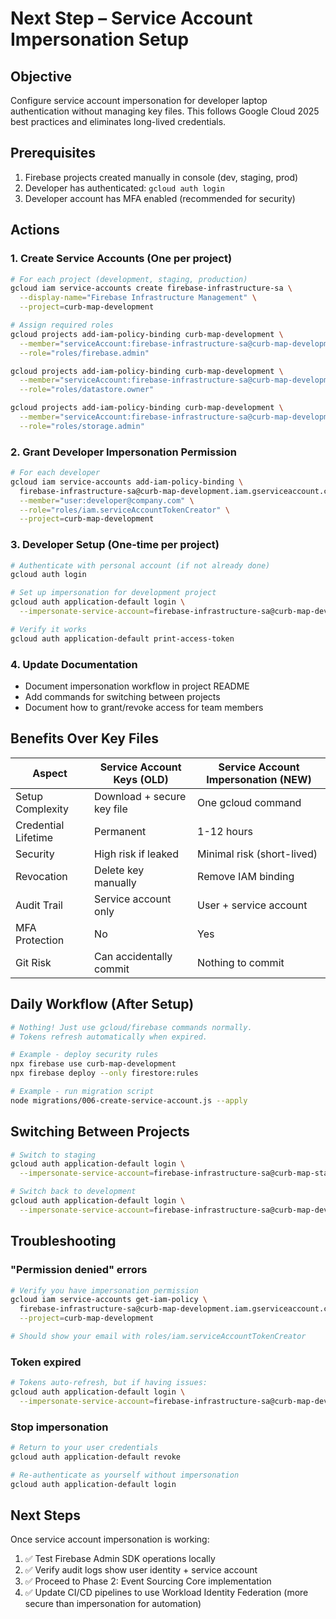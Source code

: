 # Next Step – Service Account Impersonation Setup

## Objective
Configure service account impersonation for developer laptop authentication without managing key files. This follows Google Cloud 2025 best practices and eliminates long-lived credentials.

## Prerequisites
1. Firebase projects created manually in console (dev, staging, prod)
2. Developer has authenticated: `gcloud auth login`
3. Developer account has MFA enabled (recommended for security)

## Actions

### 1. Create Service Accounts (One per project)
```bash
# For each project (development, staging, production)
gcloud iam service-accounts create firebase-infrastructure-sa \
  --display-name="Firebase Infrastructure Management" \
  --project=curb-map-development

# Assign required roles
gcloud projects add-iam-policy-binding curb-map-development \
  --member="serviceAccount:firebase-infrastructure-sa@curb-map-development.iam.gserviceaccount.com" \
  --role="roles/firebase.admin"

gcloud projects add-iam-policy-binding curb-map-development \
  --member="serviceAccount:firebase-infrastructure-sa@curb-map-development.iam.gserviceaccount.com" \
  --role="roles/datastore.owner"

gcloud projects add-iam-policy-binding curb-map-development \
  --member="serviceAccount:firebase-infrastructure-sa@curb-map-development.iam.gserviceaccount.com" \
  --role="roles/storage.admin"
```

### 2. Grant Developer Impersonation Permission
```bash
# For each developer
gcloud iam service-accounts add-iam-policy-binding \
  firebase-infrastructure-sa@curb-map-development.iam.gserviceaccount.com \
  --member="user:developer@company.com" \
  --role="roles/iam.serviceAccountTokenCreator" \
  --project=curb-map-development
```

### 3. Developer Setup (One-time per project)
```bash
# Authenticate with personal account (if not already done)
gcloud auth login

# Set up impersonation for development project
gcloud auth application-default login \
  --impersonate-service-account=firebase-infrastructure-sa@curb-map-development.iam.gserviceaccount.com

# Verify it works
gcloud auth application-default print-access-token
```

### 4. Update Documentation
- Document impersonation workflow in project README
- Add commands for switching between projects
- Document how to grant/revoke access for team members

## Benefits Over Key Files

| Aspect | Service Account Keys (OLD) | Service Account Impersonation (NEW) |
|--------|---------------------------|-------------------------------------|
| Setup Complexity | Download + secure key file | One gcloud command |
| Credential Lifetime | Permanent | 1-12 hours |
| Security | High risk if leaked | Minimal risk (short-lived) |
| Revocation | Delete key manually | Remove IAM binding |
| Audit Trail | Service account only | User + service account |
| MFA Protection | No | Yes |
| Git Risk | Can accidentally commit | Nothing to commit |

## Daily Workflow (After Setup)

```bash
# Nothing! Just use gcloud/firebase commands normally.
# Tokens refresh automatically when expired.

# Example - deploy security rules
npx firebase use curb-map-development
npx firebase deploy --only firestore:rules

# Example - run migration script
node migrations/006-create-service-account.js --apply
```

## Switching Between Projects

```bash
# Switch to staging
gcloud auth application-default login \
  --impersonate-service-account=firebase-infrastructure-sa@curb-map-staging.iam.gserviceaccount.com

# Switch back to development
gcloud auth application-default login \
  --impersonate-service-account=firebase-infrastructure-sa@curb-map-development.iam.gserviceaccount.com
```

## Troubleshooting

### "Permission denied" errors
```bash
# Verify you have impersonation permission
gcloud iam service-accounts get-iam-policy \
  firebase-infrastructure-sa@curb-map-development.iam.gserviceaccount.com \
  --project=curb-map-development

# Should show your email with roles/iam.serviceAccountTokenCreator
```

### Token expired
```bash
# Tokens auto-refresh, but if having issues:
gcloud auth application-default login \
  --impersonate-service-account=firebase-infrastructure-sa@curb-map-development.iam.gserviceaccount.com
```

### Stop impersonation
```bash
# Return to your user credentials
gcloud auth application-default revoke

# Re-authenticate as yourself without impersonation
gcloud auth application-default login
```

## Next Steps

Once service account impersonation is working:
1. ✅ Test Firebase Admin SDK operations locally
2. ✅ Verify audit logs show user identity + service account
3. ✅ Proceed to Phase 2: Event Sourcing Core implementation
4. ✅ Update CI/CD pipelines to use Workload Identity Federation (more secure than impersonation for automation)
